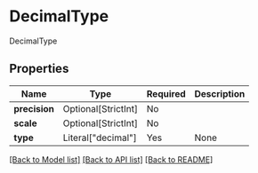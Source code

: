# DecimalType

DecimalType

## Properties
| Name | Type | Required | Description |
| ------------ | ------------- | ------------- | ------------- |
**precision** | Optional[StrictInt] | No |  |
**scale** | Optional[StrictInt] | No |  |
**type** | Literal["decimal"] | Yes | None |


[[Back to Model list]](../../../README.md#models-v2-link) [[Back to API list]](../../../README.md#documentation-for-api-endpoints) [[Back to README]](../../../README.md)
